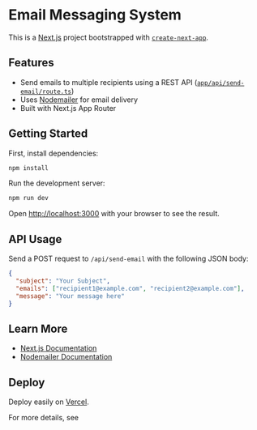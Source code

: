 # Email Messaging System

This is a [Next.js](https://nextjs.org) project bootstrapped with [`create-next-app`](https://nextjs.org/docs/app/api-reference/cli/create-next-app).

## Features

- Send emails to multiple recipients using a REST API ([`app/api/send-email/route.ts`](app/api/send-email/route.ts))
- Uses [Nodemailer](https://nodemailer.com/about/) for email delivery
- Built with Next.js App Router

## Getting Started

First, install dependencies:

```bash
npm install
```

Run the development server:

```bash
npm run dev
```

Open [http://localhost:3000](http://localhost:3000) with your browser to see the result.

## API Usage

Send a POST request to `/api/send-email` with the following JSON body:

```json
{
  "subject": "Your Subject",
  "emails": ["recipient1@example.com", "recipient2@example.com"],
  "message": "Your message here"
}
```

## Learn More

- [Next.js Documentation](https://nextjs.org/docs)
- [Nodemailer Documentation](https://nodemailer.com/about/)

## Deploy

Deploy easily on [Vercel](https://vercel.com/new?utm_medium=default-template&filter=next.js&utm_source=create-next-app&utm_campaign=create-next-app-readme).

For more details, see